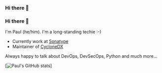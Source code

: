 ### Hi there 👋

<!--
**madpah/madpah** is a ✨ _special_ ✨ repository because its `README.md` (this file) appears on your GitHub profile.

Here are some ideas to get you started:

- 🔭 I’m currently working on ...
- 🌱 I’m currently learning ...
- 👯 I’m looking to collaborate on ...
- 🤔 I’m looking for help with ...
- 💬 Ask me about ...
- 📫 How to reach me: ...
- 😄 Pronouns: ...
- ⚡ Fun fact: ...
-->


### Hi there 👋

I'm Paul (he/him). I'm a long-standing techie :-)
- Currently work at [Sonatype](https://www.sonatype.com)
- Maintainer of [CycloneDX](https://cyclonedx.org)

Always happy to talk about DevOps, DevSecOps, Python and much more... 

[![Paul's GitHub stats](https://github-readme-stats.vercel.app/api?username=madpah)]
